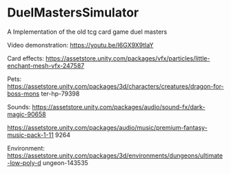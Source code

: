 # DuelMastersSimulator
A Implementation of the old tcg card game duel masters

Video demonstration:
https://youtu.be/I6GX9X9tlaY 

Card effects:
https://assetstore.unity.com/packages/vfx/particles/little-enchant-mesh-vfx-247587

Pets:
https://assetstore.unity.com/packages/3d/characters/creatures/dragon-for-boss-mons
ter-hp-79398

Sounds:
https://assetstore.unity.com/packages/audio/sound-fx/dark-magic-90658

https://assetstore.unity.com/packages/audio/music/premium-fantasy-music-pack-1-11
9264

Environment:
https://assetstore.unity.com/packages/3d/environments/dungeons/ultimate-low-poly-d
ungeon-143535
